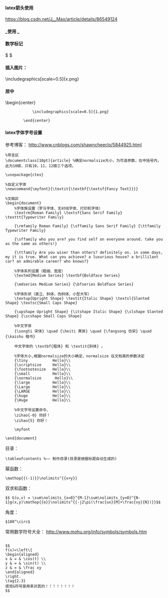 #### latex箭头使用

https://blog.csdn.net/J__Max/article/details/86549124

#### _使用 \_

#### 数学标记

$ $

$$ $$

#### 插入图片：

\includegraphics[scale=0.5]{x.png}

#### 居中
\begin{center}

				\includegraphics[scale=0.5]{1.png}
				
			\end{center}
      
#### latex字体字号设置
参考博客： http://www.cnblogs.com/shawncheer/p/5844925.html
```
%导言区
\documentclass[10pt]{article} %确定normalsize大小，为可选参数，在中括号内，此为10磅，只有10，11，12磅三个选项。

\usepackage{ctex} 

%自定义字体
\newcommand{\myfont}{\textit{\textbf{\textsf{Fancy Text}}}}

%文稿区
\begin{document}
    %字体族设置（罗马字体、无衬线字体、打印机字体）
    \textrm{Roman Family} \textsf{Sans Serif Family} \texttt{Typewriter Family}    
    
    {\rmfamily Roman Family} {\sffamily Sans Serif Family} {\ttfamily Typewriter Family}
    
    {\sffamily who you are? you find self on everyone around. take you as the same as others!}
    
    {\ttfamily Are you wiser than others? definitely on. in some days, my it is true. What can you achieve? a luxurious house? a brillilant car? an admirable career? who knows?}
    
    %字体系列设置（粗细、宽度）
    \textmd{Medium Series} \textbf{Boldface Series}
    
    {\mdseries Medium Series} {\bfseries Boldface Series}
    
    %字体形状（直立、斜体、伪斜体、小型大写）
    \textup{Upright Shape} \textit{Italic Shape} \textsl{Slanted Shape} \textsc{Small Caps Shape}
    
    {\upshape Upright Shape} {\itshape Italic Shape} {\slshape Slanted Shape} {\scshape Small Caps Shape}
    
    %中文字体
    {\songti 宋体} \quad {\heiti 黑体} \quad {\fangsong 仿宋} \quad {\kaishu 楷书}
    
    中文字体的 \textbf{粗体} 和 \textit{斜体} 。
    
    %字体大小,根据normalsize的大小确定，normalsize 在文档类的参数决定
    {\tiny           Hello}\\
    {\scriptsize     Hello}\\
    {\footnotesize   Hello}\\
    {\small          Hello}\\
    {\normalsize      Hello}\\
    {\large          Hello}\\
    {\Large          Hello}\\
    {\LARGE          Hello}\\
    {\huge           Hello}\\
    {\Huge           Hello}\\
    
    %中文字号设置命令、
    \zihao{-0} 你好！
    \zihao{5} 你好！
    
    \myfont
    
\end{document}

```

目录：
```
\tableofcontents %—— 制作目录(目录是根据标题自动生成的)
```

幂函数：
```
\mathop{{(-1)}}\nolimits^{{x+y}}
```

双求和函数：
```
$$ G(u,v) = \sum\nolimits_{x=0}^{M-1}\sum\nolimits_{y=0}^{N-1}g(x,y)\mathop{{e}}\nolimits^{{-j2\pi(\frac{ux}{M}+\frac{vy}{N})}}$$
```

角度：
```
$180^\circ$
```
常用数学符号大全：
http://www.mohu.org/info/symbols/symbols.htm

```

$$
f(x)=\left\{
\begin{aligned}
x & = & \cos(t) \\
y & = & \sin(t) \\
z & = & \frac xy
\end{aligned}
\right.
\tag{2.3}
感觉&符号是用来对其的！！！！！！！！
$$

```
